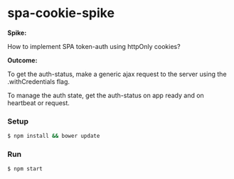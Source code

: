# spa-cookie-spike

**Spike:**

How to implement SPA token-auth using httpOnly cookies?

**Outcome:**

To get the auth-status, make a generic ajax request to the server using the .withCredentials flag.

To manage the auth state, get the auth-status on app ready and on heartbeat or request.

### Setup

```bash
$ npm install && bower update
```

### Run

```bash
$ npm start
```